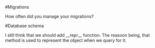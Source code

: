 #Migrations
<p>How often did you manage your migrations?</p>

#Database schema
<p>I still think that we should add __repr__ function. The reasoon being, that method is used to represent the object when we query for it.</p>
